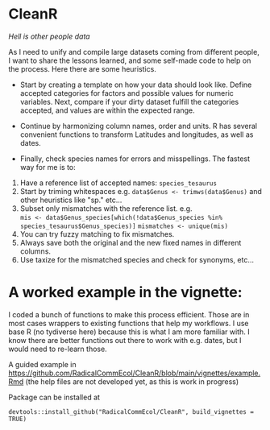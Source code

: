 # CleanR

*Hell is other people data*

As I need to unify and compile large datasets coming from different people, I want to share the lessons learned, and some self-made code to help on the process. Here there are some heuristics.   

- Start by creating a template on how your data should look like. Define accepted categories for factors and possible values for numeric variables. Next, compare if your dirty dataset fulfill the categories accepted, and values are within the expected range.   
- Continue by harmonizing column names, order and units. R has several convenient functions to transform Latitudes and longitudes, as well as dates.  

- Finally, check species names for errors and misspellings. The fastest way for me is to:

1) Have a reference list of accepted names: `species_tesaurus`  
2) Start by triming whitespaces e.g. `data$Genus <- trimws(data$Genus)` and other heuristics like "sp." etc...  
3) Subset only mismatches with the reference list. e.g.  
`mis <- data$Genus_species[which(!data$Genus_species %in% species_tesaurus$Genus_species)]`
`mismatches <- unique(mis)`  
4) You can try fuzzy matching to fix mismatches.     
5) Always save both the original and the new fixed names in different columns.  
5) Use taxize for the mismatched species and check for synonyms, etc...  

# A worked example in the vignette:

I coded a bunch of functions to make this process efficient. Those are in most cases wrappers to existing functions that help my workflows. I use base R (no tydiverse here) because this is what I am more familiar with. I know there are better functions out there to work with e.g. dates, but I would need to re-learn those. 

A guided example in https://github.com/RadicalCommEcol/CleanR/blob/main/vignettes/example.Rmd (the help files are not developed yet, as this is work in progress)

Package can be installed at 

`devtools::install_github("RadicalCommEcol/CleanR", build_vignettes = TRUE)`



